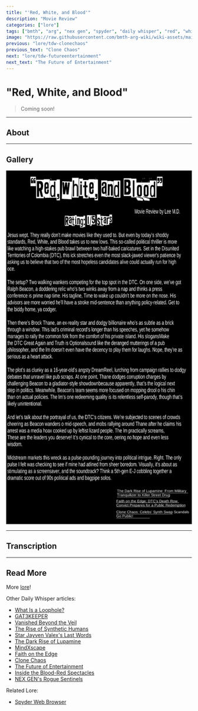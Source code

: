 ```yaml
---
title: "'Red, White, and Blood'"
description: "Movie Review"
categories: ["lore"]
tags: ["bmth", "arg", "nex gen", "spyder", "daily whisper", "red", "white", "blood"]
image: "https://raw.githubusercontent.com/bmth-arg-wiki/wiki-assets/main/lore/webbrowser/dailywhisper/red-300x300.png"
previous: "lore/tdw-clonechaos"
previous_text: "Clone Chaos"
next: "lore/tdw-futureentertainment"
next_text: "The Future of Entertainment"
---
```

# "Red, White, and Blood"

> Coming soon!

***

## About



***

## Gallery

![red white blood article](https://raw.githubusercontent.com/bmth-arg-wiki/wiki-assets/main/lore/webbrowser/dailywhisper/red.png)

***

## Transcription



***

## Read More

More [lore](lore)!

Other Daily Whisper articles:

- [What Is a Loophole?](tdw-loophole)
- [GAT3KEEPER](tdw-gatekeeper)
- [Vanished Beyond the Veil](tdw-vanished)
- [The Rise of Synthetic Humans](tdw-riseofsynth)
- [Star Jayven Valex's Last Words](tdw-valexlastwords)
- [The Dark Rise of Lupamine](tdw-riseoflupamine)
- [MindXscape](tdw-mindxscape)
- [Faith on the Edge](tdw-faithedge)
- [Clone Chaos](tdw-clonechaos)
- [The Future of Entertainment](tdw-futureentertainment)
- [Inside the Blood-Red Spectacles](tdw-bloodredspectacles)
- [NEX GEN's Rogue Sentinels](tdw-roguesentinels)

Related Lore:

- [Spyder Web Browser](webbrowser)